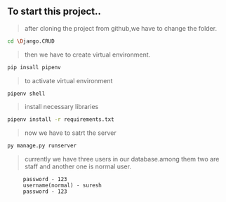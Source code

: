 ## To start this project..<br />
>after cloning the project from github,we have to change the folder.<br />
```bash
cd \Django.CRUD
```

>then we have to create virtual environment.<br />
```bash
pip insall pipenv
```
>to activate virtual environment<br />
```bash 
pipenv shell
```
>install necessary libraries<br />
```bash
pipenv install -r requirements.txt
```
>now we have to satrt the server<br />
```bash
py manage.py runserver
```
>currently we have three users in our database.among them two are staff and another one is normal user.<br />
```     usernames(staff) - dileep,hari
     password - 123
     username(normal) - suresh
     password - 123
